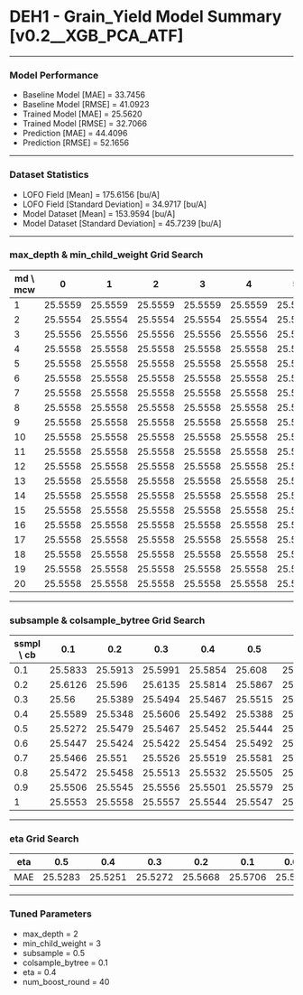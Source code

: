 # DEH1 - Grain_Yield Model Summary [v0.2__XGB_PCA_ATF]

***

### Model Performance

- Baseline Model [MAE] = 33.7456
- Baseline Model [RMSE] = 41.0923
- Trained Model [MAE] = 25.5620
- Trained Model [RMSE] = 32.7066
- Prediction [MAE] = 44.4096
- Prediction [RMSE] = 52.1656
***

### Dataset Statistics

- LOFO Field [Mean] = 175.6156 [bu/A]
- LOFO Field [Standard Deviation] = 34.9717 [bu/A]
- Model Dataset [Mean] = 153.9594 [bu/A]
- Model Dataset [Standard Deviation] = 45.7239 [bu/A]
***

### max_depth & min_child_weight Grid Search

|   md \ mcw |       0 |       1 |       2 |       3 |       4 |       5 |       6 |       7 |       8 |       9 |      10 |      11 |      12 |      13 |      14 |      15 |      16 |      17 |      18 |      19 |      20 |
|------------|---------|---------|---------|---------|---------|---------|---------|---------|---------|---------|---------|---------|---------|---------|---------|---------|---------|---------|---------|---------|---------|
|          1 | 25.5559 | 25.5559 | 25.5559 | 25.5559 | 25.5559 | 25.5559 | 25.5559 | 25.5559 | 25.5559 | 25.5559 | 25.5559 | 25.5559 | 25.5559 | 25.5559 | 25.5559 | 25.5559 | 25.5559 | 25.5559 | 25.5559 | 25.5559 | 25.5559 |
|          2 | 25.5554 | 25.5554 | 25.5554 | 25.5554 | 25.5554 | 25.5554 | 25.5554 | 25.5554 | 25.5554 | 25.5554 | 25.5554 | 25.5554 | 25.5554 | 25.5554 | 25.5554 | 25.5554 | 25.5554 | 25.5554 | 25.5554 | 25.5554 | 25.5554 |
|          3 | 25.5556 | 25.5556 | 25.5556 | 25.5556 | 25.5556 | 25.5556 | 25.5556 | 25.5556 | 25.5556 | 25.5556 | 25.5556 | 25.5556 | 25.5556 | 25.5556 | 25.5556 | 25.5556 | 25.5556 | 25.5556 | 25.5556 | 25.5556 | 25.5556 |
|          4 | 25.5558 | 25.5558 | 25.5558 | 25.5558 | 25.5558 | 25.5558 | 25.5558 | 25.5558 | 25.5558 | 25.5558 | 25.5558 | 25.5558 | 25.5558 | 25.5558 | 25.5558 | 25.5558 | 25.5558 | 25.5558 | 25.5558 | 25.5558 | 25.5558 |
|          5 | 25.5558 | 25.5558 | 25.5558 | 25.5558 | 25.5558 | 25.5558 | 25.5558 | 25.5558 | 25.5558 | 25.5558 | 25.5558 | 25.5558 | 25.5558 | 25.5558 | 25.5558 | 25.5558 | 25.5558 | 25.5558 | 25.5558 | 25.5558 | 25.5558 |
|          6 | 25.5558 | 25.5558 | 25.5558 | 25.5558 | 25.5558 | 25.5558 | 25.5558 | 25.5558 | 25.5558 | 25.5558 | 25.5558 | 25.5558 | 25.5558 | 25.5558 | 25.5558 | 25.5558 | 25.5558 | 25.5558 | 25.5558 | 25.5558 | 25.5558 |
|          7 | 25.5558 | 25.5558 | 25.5558 | 25.5558 | 25.5558 | 25.5558 | 25.5558 | 25.5558 | 25.5558 | 25.5558 | 25.5558 | 25.5558 | 25.5558 | 25.5558 | 25.5558 | 25.5558 | 25.5558 | 25.5558 | 25.5558 | 25.5558 | 25.5558 |
|          8 | 25.5558 | 25.5558 | 25.5558 | 25.5558 | 25.5558 | 25.5558 | 25.5558 | 25.5558 | 25.5558 | 25.5558 | 25.5558 | 25.5558 | 25.5558 | 25.5558 | 25.5558 | 25.5558 | 25.5558 | 25.5558 | 25.5558 | 25.5558 | 25.5558 |
|          9 | 25.5558 | 25.5558 | 25.5558 | 25.5558 | 25.5558 | 25.5558 | 25.5558 | 25.5558 | 25.5558 | 25.5558 | 25.5558 | 25.5558 | 25.5558 | 25.5558 | 25.5558 | 25.5558 | 25.5558 | 25.5558 | 25.5558 | 25.5558 | 25.5558 |
|         10 | 25.5558 | 25.5558 | 25.5558 | 25.5558 | 25.5558 | 25.5558 | 25.5558 | 25.5558 | 25.5558 | 25.5558 | 25.5558 | 25.5558 | 25.5558 | 25.5558 | 25.5558 | 25.5558 | 25.5558 | 25.5558 | 25.5558 | 25.5558 | 25.5558 |
|         11 | 25.5558 | 25.5558 | 25.5558 | 25.5558 | 25.5558 | 25.5558 | 25.5558 | 25.5558 | 25.5558 | 25.5558 | 25.5558 | 25.5558 | 25.5558 | 25.5558 | 25.5558 | 25.5558 | 25.5558 | 25.5558 | 25.5558 | 25.5558 | 25.5558 |
|         12 | 25.5558 | 25.5558 | 25.5558 | 25.5558 | 25.5558 | 25.5558 | 25.5558 | 25.5558 | 25.5558 | 25.5558 | 25.5558 | 25.5558 | 25.5558 | 25.5558 | 25.5558 | 25.5558 | 25.5558 | 25.5558 | 25.5558 | 25.5558 | 25.5558 |
|         13 | 25.5558 | 25.5558 | 25.5558 | 25.5558 | 25.5558 | 25.5558 | 25.5558 | 25.5558 | 25.5558 | 25.5558 | 25.5558 | 25.5558 | 25.5558 | 25.5558 | 25.5558 | 25.5558 | 25.5558 | 25.5558 | 25.5558 | 25.5558 | 25.5558 |
|         14 | 25.5558 | 25.5558 | 25.5558 | 25.5558 | 25.5558 | 25.5558 | 25.5558 | 25.5558 | 25.5558 | 25.5558 | 25.5558 | 25.5558 | 25.5558 | 25.5558 | 25.5558 | 25.5558 | 25.5558 | 25.5558 | 25.5558 | 25.5558 | 25.5558 |
|         15 | 25.5558 | 25.5558 | 25.5558 | 25.5558 | 25.5558 | 25.5558 | 25.5558 | 25.5558 | 25.5558 | 25.5558 | 25.5558 | 25.5558 | 25.5558 | 25.5558 | 25.5558 | 25.5558 | 25.5558 | 25.5558 | 25.5558 | 25.5558 | 25.5558 |
|         16 | 25.5558 | 25.5558 | 25.5558 | 25.5558 | 25.5558 | 25.5558 | 25.5558 | 25.5558 | 25.5558 | 25.5558 | 25.5558 | 25.5558 | 25.5558 | 25.5558 | 25.5558 | 25.5558 | 25.5558 | 25.5558 | 25.5558 | 25.5558 | 25.5558 |
|         17 | 25.5558 | 25.5558 | 25.5558 | 25.5558 | 25.5558 | 25.5558 | 25.5558 | 25.5558 | 25.5558 | 25.5558 | 25.5558 | 25.5558 | 25.5558 | 25.5558 | 25.5558 | 25.5558 | 25.5558 | 25.5558 | 25.5558 | 25.5558 | 25.5558 |
|         18 | 25.5558 | 25.5558 | 25.5558 | 25.5558 | 25.5558 | 25.5558 | 25.5558 | 25.5558 | 25.5558 | 25.5558 | 25.5558 | 25.5558 | 25.5558 | 25.5558 | 25.5558 | 25.5558 | 25.5558 | 25.5558 | 25.5558 | 25.5558 | 25.5558 |
|         19 | 25.5558 | 25.5558 | 25.5558 | 25.5558 | 25.5558 | 25.5558 | 25.5558 | 25.5558 | 25.5558 | 25.5558 | 25.5558 | 25.5558 | 25.5558 | 25.5558 | 25.5558 | 25.5558 | 25.5558 | 25.5558 | 25.5558 | 25.5558 | 25.5558 |
|         20 | 25.5558 | 25.5558 | 25.5558 | 25.5558 | 25.5558 | 25.5558 | 25.5558 | 25.5558 | 25.5558 | 25.5558 | 25.5558 | 25.5558 | 25.5558 | 25.5558 | 25.5558 | 25.5558 | 25.5558 | 25.5558 | 25.5558 | 25.5558 | 25.5558 |

***

### subsample & colsample_bytree Grid Search

|   ssmpl \ cb |     0.1 |     0.2 |     0.3 |     0.4 |     0.5 |     0.6 |     0.7 |     0.8 |     0.9 |     1.0 |
|--------------|---------|---------|---------|---------|---------|---------|---------|---------|---------|---------|
|          0.1 | 25.5833 | 25.5913 | 25.5991 | 25.5854 | 25.608  | 25.5756 | 25.562  | 25.5739 | 25.5684 | 25.5682 |
|          0.2 | 25.6126 | 25.596  | 25.6135 | 25.5814 | 25.5867 | 25.5821 | 25.593  | 25.5818 | 25.5781 | 25.5761 |
|          0.3 | 25.56   | 25.5389 | 25.5494 | 25.5467 | 25.5515 | 25.54   | 25.5471 | 25.5538 | 25.5456 | 25.5365 |
|          0.4 | 25.5589 | 25.5348 | 25.5606 | 25.5492 | 25.5388 | 25.5521 | 25.5477 | 25.5533 | 25.5402 | 25.539  |
|          0.5 | 25.5272 | 25.5479 | 25.5467 | 25.5452 | 25.5444 | 25.538  | 25.5375 | 25.5425 | 25.5495 | 25.5441 |
|          0.6 | 25.5447 | 25.5424 | 25.5422 | 25.5454 | 25.5492 | 25.5576 | 25.552  | 25.5515 | 25.5463 | 25.5504 |
|          0.7 | 25.5466 | 25.551  | 25.5526 | 25.5519 | 25.5581 | 25.5536 | 25.5533 | 25.5545 | 25.5443 | 25.5468 |
|          0.8 | 25.5472 | 25.5458 | 25.5513 | 25.5532 | 25.5505 | 25.5464 | 25.5521 | 25.5552 | 25.5588 | 25.5512 |
|          0.9 | 25.5506 | 25.5545 | 25.5556 | 25.5501 | 25.5579 | 25.5574 | 25.5517 | 25.555  | 25.5526 | 25.5549 |
|          1   | 25.5553 | 25.5558 | 25.5557 | 25.5544 | 25.5547 | 25.5549 | 25.5552 | 25.5556 | 25.5554 | 25.5554 |

***

### eta Grid Search

| eta   |     0.5 |     0.4 |     0.3 |     0.2 |     0.1 |    0.01 |   0.001 |
|-------|---------|---------|---------|---------|---------|---------|---------|
| MAE   | 25.5283 | 25.5251 | 25.5272 | 25.5668 | 25.5706 | 25.5687 | 59.6399 |

***

### Tuned Parameters

- max_depth = 2
- min_child_weight = 3
- subsample = 0.5
- colsample_bytree = 0.1
- eta = 0.4
- num_boost_round = 40
